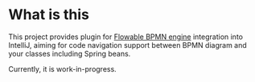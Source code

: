 # What is this

This project provides plugin for [Flowable BPMN engine](https://github.com/flowable/flowable-engine) integration into IntelliJ,
aiming for code navigation support between BPMN diagram and your classes including Spring beans.

Currently, it is work-in-progress.